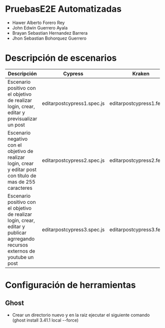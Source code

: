 # PruebasE2E Automatizadas
- Hawer Alberto Forero Rey 
- John Edwin Guerrero Ayala
- Brayan Sebastian Hernandez Barrera
- Jhon Sebastian Bohorquez Guerrero

# Descripción de escenarios
| Descripción                        |  Cypress |Kraken | Responsable |
|------------------------------------|------------------|-------------|-----|
| Escenario positivo con el objetivo de realizar login, crear, editar y previsualizar un post  |  editarpostcypress1.spec.js |editarpostcypress1.feature|@hawerforerouniandes| 
| Escenario negativo con el objetivo de  realizar login, crear y editar post con título de mas de 255 caracteres  |  editarpostcypress2.spec.js |editarpostcypress2.feature|@hawerforerouniandes| 
| Escenario positivo con el objetivo de realizar login, crear, editar y publicar agrregando recursos externos de youtube un post  |  editarpostcypress3.spec.js |editarpostcypress3.feature|@hawerforerouniandes| 

# Configuración de herramientas
## Ghost
- Crear un directorio nuevo y en la raiz ejecutar el siguiente comando (ghost install 3.41.1 local --force)
